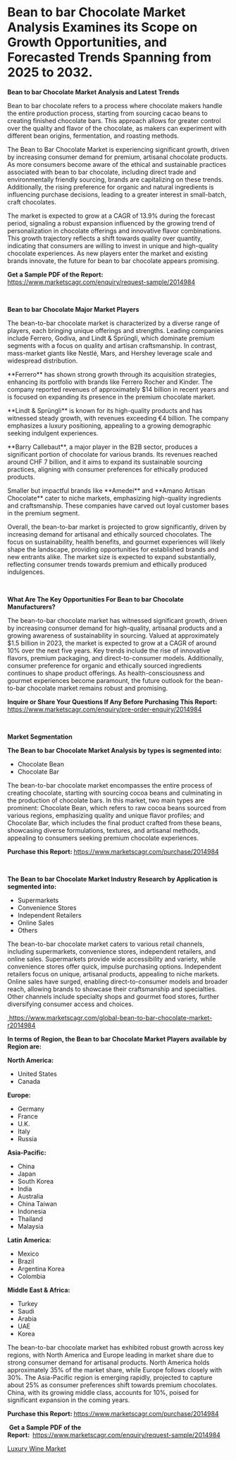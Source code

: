 <p><h1>Bean to bar Chocolate Market Analysis Examines its Scope on Growth Opportunities, and Forecasted Trends Spanning from 2025 to 2032.</h1></p><p><strong>Bean to bar Chocolate Market Analysis and Latest Trends</strong></p>
<p><p>Bean to bar chocolate refers to a process where chocolate makers handle the entire production process, starting from sourcing cacao beans to creating finished chocolate bars. This approach allows for greater control over the quality and flavor of the chocolate, as makers can experiment with different bean origins, fermentation, and roasting methods.</p><p>The Bean to Bar Chocolate Market is experiencing significant growth, driven by increasing consumer demand for premium, artisanal chocolate products. As more consumers become aware of the ethical and sustainable practices associated with bean to bar chocolate, including direct trade and environmentally friendly sourcing, brands are capitalizing on these trends. Additionally, the rising preference for organic and natural ingredients is influencing purchase decisions, leading to a greater interest in small-batch, craft chocolates.</p><p>The market is expected to grow at a CAGR of 13.9% during the forecast period, signaling a robust expansion influenced by the growing trend of personalization in chocolate offerings and innovative flavor combinations. This growth trajectory reflects a shift towards quality over quantity, indicating that consumers are willing to invest in unique and high-quality chocolate experiences. As new players enter the market and existing brands innovate, the future for bean to bar chocolate appears promising.</p></p>
<p><strong>Get a Sample PDF of the Report:&nbsp;</strong> <a href="https://www.marketscagr.com/enquiry/request-sample/2014984?utm_campaign=3578&utm_medium=2&utm_source=Github&utm_content=ia&utm_term=07042025&utm_id=bean-to-bar-chocolate">https://www.marketscagr.com/enquiry/request-sample/2014984</a></p>
<p>&nbsp;</p>
<p><strong>Bean to bar Chocolate Major Market Players</strong></p>
<p><p>The bean-to-bar chocolate market is characterized by a diverse range of players, each bringing unique offerings and strengths. Leading companies include Ferrero, Godiva, and Lindt & Sprüngli, which dominate premium segments with a focus on quality and artisan craftsmanship. In contrast, mass-market giants like Nestlé, Mars, and Hershey leverage scale and widespread distribution.</p><p>**Ferrero** has shown strong growth through its acquisition strategies, enhancing its portfolio with brands like Ferrero Rocher and Kinder. The company reported revenues of approximately $14 billion in recent years and is focused on expanding its presence in the premium chocolate market.</p><p>**Lindt & Sprüngli** is known for its high-quality products and has witnessed steady growth, with revenues exceeding €4 billion. The company emphasizes a luxury positioning, appealing to a growing demographic seeking indulgent experiences.</p><p>**Barry Callebaut**, a major player in the B2B sector, produces a significant portion of chocolate for various brands. Its revenues reached around CHF 7 billion, and it aims to expand its sustainable sourcing practices, aligning with consumer preferences for ethically produced products.</p><p>Smaller but impactful brands like **Amedei** and **Amano Artisan Chocolate** cater to niche markets, emphasizing high-quality ingredients and craftsmanship. These companies have carved out loyal customer bases in the premium segment.</p><p>Overall, the bean-to-bar market is projected to grow significantly, driven by increasing demand for artisanal and ethically sourced chocolates. The focus on sustainability, health benefits, and gourmet experiences will likely shape the landscape, providing opportunities for established brands and new entrants alike. The market size is expected to expand substantially, reflecting consumer trends towards premium and ethically produced indulgences.</p></p>
<p>&nbsp;</p>
<p><strong>What Are The Key Opportunities For Bean to bar Chocolate Manufacturers?</strong></p>
<p><p>The bean-to-bar chocolate market has witnessed significant growth, driven by increasing consumer demand for high-quality, artisanal products and a growing awareness of sustainability in sourcing. Valued at approximately $1.5 billion in 2023, the market is expected to grow at a CAGR of around 10% over the next five years. Key trends include the rise of innovative flavors, premium packaging, and direct-to-consumer models. Additionally, consumer preference for organic and ethically sourced ingredients continues to shape product offerings. As health-consciousness and gourmet experiences become paramount, the future outlook for the bean-to-bar chocolate market remains robust and promising.</p></p>
<p><strong>Inquire or Share Your Questions If Any Before Purchasing This Report:</strong> <a href="https://www.marketscagr.com/enquiry/pre-order-enquiry/2014984?utm_campaign=3578&utm_medium=2&utm_source=Github&utm_content=ia&utm_term=07042025&utm_id=bean-to-bar-chocolate">https://www.marketscagr.com/enquiry/pre-order-enquiry/2014984</a></p>
<p>&nbsp;</p>
<p><strong>Market Segmentation</strong></p>
<p><strong>The Bean to bar Chocolate Market Analysis by types is segmented into:</strong></p>
<p><ul><li>Chocolate Bean</li><li>Chocolate Bar</li></ul></p>
<p><p>The bean-to-bar chocolate market encompasses the entire process of creating chocolate, starting with sourcing cocoa beans and culminating in the production of chocolate bars. In this market, two main types are prominent: Chocolate Bean, which refers to raw cocoa beans sourced from various regions, emphasizing quality and unique flavor profiles; and Chocolate Bar, which includes the final product crafted from these beans, showcasing diverse formulations, textures, and artisanal methods, appealing to consumers seeking premium chocolate experiences.</p></p>
<p><strong>Purchase this Report:&nbsp;</strong><a href="https://www.marketscagr.com/purchase/2014984?utm_campaign=3578&utm_medium=2&utm_source=Github&utm_content=ia&utm_term=07042025&utm_id=bean-to-bar-chocolate">https://www.marketscagr.com/purchase/2014984</a></p>
<p>&nbsp;</p>
<p><strong>The Bean to bar Chocolate Market Industry Research by Application is segmented into:</strong></p>
<p><ul><li>Supermarkets</li><li>Convenience Stores</li><li>Independent Retailers</li><li>Online Sales</li><li>Others</li></ul></p>
<p><p>The bean-to-bar chocolate market caters to various retail channels, including supermarkets, convenience stores, independent retailers, and online sales. Supermarkets provide wide accessibility and variety, while convenience stores offer quick, impulse purchasing options. Independent retailers focus on unique, artisanal products, appealing to niche markets. Online sales have surged, enabling direct-to-consumer models and broader reach, allowing brands to showcase their craftsmanship and specialties. Other channels include specialty shops and gourmet food stores, further diversifying consumer access and choices.</p></p>
<p><a href="https://www.marketscagr.com/global-bean-to-bar-chocolate-market-r2014984?utm_campaign=3578&utm_medium=2&utm_source=Github&utm_content=ia&utm_term=07042025&utm_id=bean-to-bar-chocolate">&nbsp;https://www.marketscagr.com/global-bean-to-bar-chocolate-market-r2014984</a></p>
<p><strong>In terms of Region, the Bean to bar Chocolate Market Players available by Region are:</strong></p>
<p>
    <p> <strong> North America: </strong>
        <ul>
            <li>United States</li>
            <li>Canada</li>
        </ul>
        </p> 
    <p> <strong> Europe: </strong>
        <ul>
            <li>Germany</li>
            <li>France</li>
            <li>U.K.</li>
            <li>Italy</li>
            <li>Russia</li>
        </ul>
        </p> 
    <p> <strong> Asia-Pacific: </strong>
        <ul>
            <li>China</li>
            <li>Japan</li>
            <li>South Korea</li>
            <li>India</li>
            <li>Australia</li>
            <li>China Taiwan</li>
            <li>Indonesia</li>
            <li>Thailand</li>
            <li>Malaysia</li>
        </ul>
        </p> 
    <p> <strong> Latin America: </strong>
        <ul>
            <li>Mexico</li>
            <li>Brazil</li>
            <li>Argentina Korea</li>
            <li>Colombia</li>
        </ul>
        </p> 
    <p> <strong> Middle East & Africa: </strong>
        <ul>
            <li>Turkey</li>
            <li>Saudi</li>
            <li>Arabia</li>
            <li>UAE</li>
            <li>Korea</li>
        </ul>
    </p>
    </p>
<p><p>The bean-to-bar chocolate market has exhibited robust growth across key regions, with North America and Europe leading in market share due to strong consumer demand for artisanal products. North America holds approximately 35% of the market share, while Europe follows closely with 30%. The Asia-Pacific region is emerging rapidly, projected to capture about 25% as consumer preferences shift towards premium chocolates. China, with its growing middle class, accounts for 10%, poised for significant expansion in the coming years.</p></p>
<p><strong>Purchase this Report: </strong><a href="https://www.marketscagr.com/purchase/2014984?utm_campaign=3578&utm_medium=2&utm_source=Github&utm_content=ia&utm_term=07042025&utm_id=bean-to-bar-chocolate">https://www.marketscagr.com/purchase/2014984</a></p>
<p>&nbsp;<strong>Get a Sample PDF of the Report:&nbsp;&nbsp;</strong><a href="https://www.marketscagr.com/enquiry/request-sample/2014984?utm_campaign=3578&utm_medium=2&utm_source=Github&utm_content=ia&utm_term=07042025&utm_id=bean-to-bar-chocolate">https://www.marketscagr.com/enquiry/request-sample/2014984</a></p>
<p><strong></strong></p>
<p><p><a href="https://github.com/storcweithzg/Market-Research-Report-List-1/blob/main/luxury-wine-market.md?utm_campaign=3578&utm_medium=2&utm_source=Github&utm_content=ia&utm_term=07042025&utm_id=bean-to-bar-chocolate">Luxury Wine Market</a></p></p>